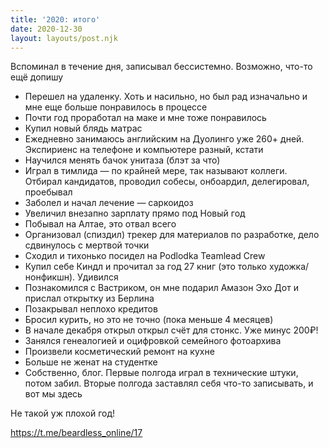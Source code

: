 ```yaml
---
title: '2020: итого'
date: 2020-12-30
layout: layouts/post.njk
---
```


Вспоминал в течение дня, записывал бессистемно. Возможно, что-то ещё допишу

- Перешел на удаленку. Хоть и насильно, но был рад изначально и мне еще больше понравилось в процессе
- Почти год проработал на маке и мне тоже понравилось
- Купил новый блядь матрас
- Ежедневно занимаюсь английским на Дуолинго уже 260+ дней. Экспириенс на телефоне и компьютере разный, кстати
- Научился менять бачок унитаза (блэт за что)
- Играл в тимлида — по крайней мере, так называют коллеги. Отбирал кандидатов, проводил собесы, онбоардил, делегировал, проебывал
- Заболел и начал лечение — саркоидоз
- Увеличил внезапно зарплату прямо под Новый год
- Побывал на Алтае, это отвал всего
- Организовал (спиздил) трекер для материалов по разработке, дело сдвинулось с мертвой точки
- Сходил и тихонько посидел на Podlodka Teamlead Crew
- Купил себе Киндл и прочитал за год 27 книг (это только художка/нонфикшн). Удивился
- Познакомился с Вастриком, он мне подарил Амазон Эхо Дот и прислал открытку из Берлина 
- Позакрывал неплохо кредитов
- Бросил курить, но это не точно (пока меньше 4 месяцев)
- В начале декабря открыл открыл счёт для стонкс. Уже минус 200₽!
- Занялся генеалогией и оцифровкой семейного фотоархива
- Произвели косметический ремонт на кухне
- Больше не женат на студентке
- Собственно, блог. Первые полгода играл в технические штуки, потом забил. Вторые полгода заставлял себя что-то записывать, и вот мы здесь

Не такой уж плохой год!

https://t.me/beardless_online/17